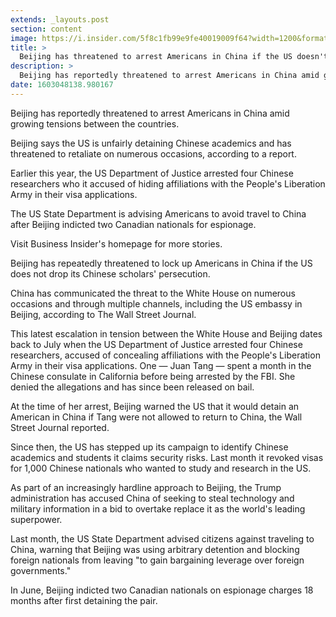 ```yaml
--- 
extends: _layouts.post 
section: content 
image: https://i.insider.com/5f8c1fb99e9fe40019009f64?width=1200&format=jpeg 
title: > 
  Beijing has threatened to arrest Americans in China if the US doesn't stop persecuting Chinese scholars 
description: > 
  Beijing has reportedly threatened to arrest Americans in China amid growing tensions between the countries.Beijing says the US is unfairly detaining Chinese academics and has threatened to retaliate on numerous occasions, according to a report.The US State Department is advising Americans to avoid travel to China after Beijing indicted two Canadian nationals for espionage.Beijing has repeatedly threatened to lock up Americans in China if the US does not drop its Chinese scholars' persecution.Last month it revoked visas for 1,000 Chinese nationals who wanted to study and research in the US. 
date: 1603048138.980167 
--- 
```

Beijing has reportedly threatened to arrest Americans in China amid growing tensions between the countries.

Beijing says the US is unfairly detaining Chinese academics and has threatened to retaliate on numerous occasions, according to a report.

Earlier this year, the US Department of Justice arrested four Chinese researchers who it accused of hiding affiliations with the People's Liberation Army in their visa applications.

The US State Department is advising Americans to avoid travel to China after Beijing indicted two Canadian nationals for espionage.

Visit Business Insider's homepage for more stories.

Beijing has repeatedly threatened to lock up Americans in China if the US does not drop its Chinese scholars' persecution.

China has communicated the threat to the White House on numerous occasions and through multiple channels, including the US embassy in Beijing, according to The Wall Street Journal.

This latest escalation in tension between the White House and Beijing dates back to July when the US Department of Justice arrested four Chinese researchers, accused of concealing affiliations with the People's Liberation Army in their visa applications. One — Juan Tang — spent a month in the Chinese consulate in California before being arrested by the FBI. She denied the allegations and has since been released on bail.

At the time of her arrest, Beijing warned the US that it would detain an American in China if Tang were not allowed to return to China, the Wall Street Journal reported.

Since then, the US has stepped up its campaign to identify Chinese academics and students it claims security risks. Last month it revoked visas for 1,000 Chinese nationals who wanted to study and research in the US.

As part of an increasingly hardline approach to Beijing, the Trump administration has accused China of seeking to steal technology and military information in a bid to overtake replace it as the world's leading superpower.

Last month, the US State Department advised citizens against traveling to China, warning that Beijing was using arbitrary detention and blocking foreign nationals from leaving "to gain bargaining leverage over foreign governments."

In June, Beijing indicted two Canadian nationals on espionage charges 18 months after first detaining the pair.